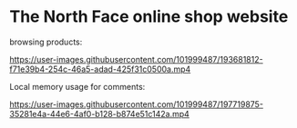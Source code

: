 # The North Face online shop website


browsing products:

https://user-images.githubusercontent.com/101999487/193681812-f71e39b4-254c-46a5-adad-425f31c0500a.mp4

Local memory usage for comments:

https://user-images.githubusercontent.com/101999487/197719875-35281e4a-44e6-4af0-b128-b874e51c142a.mp4

